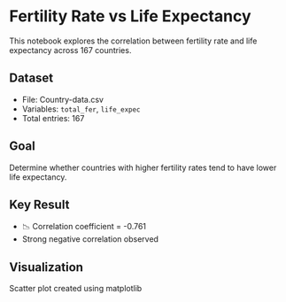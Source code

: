 # Fertility Rate vs Life Expectancy

This notebook explores the correlation between fertility rate and life expectancy across 167 countries.

## Dataset
- File: Country-data.csv
- Variables: `total_fer`, `life_expec`
- Total entries: 167

## Goal
Determine whether countries with higher fertility rates tend to have lower life expectancy.

## Key Result
- 📉 Correlation coefficient = -0.761
- Strong negative correlation observed

## Visualization
Scatter plot created using matplotlib

